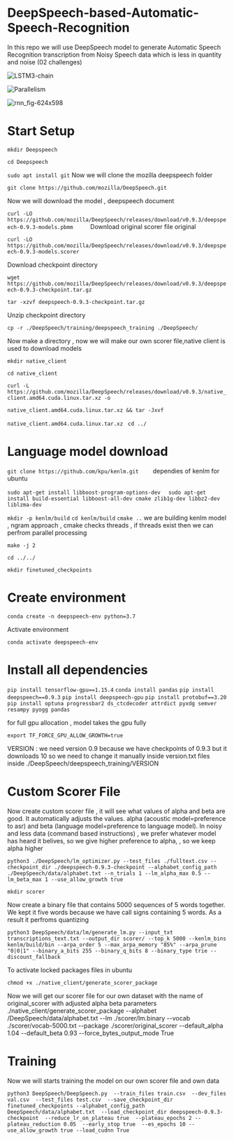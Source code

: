 # DeepSpeech-based-Automatic-Speech-Recognition
In this repo we will use DeepSpeech model to generate Automatic Speech Recognition transcription from Noisy Speech data  which is less in quantity and noise (02 challenges)


![LSTM3-chain](https://github.com/user-attachments/assets/4d00d2f1-3884-4366-b4d3-f37ee968d931)



![Parallelism](https://github.com/user-attachments/assets/3e8303fe-3d33-465e-8e2e-126450d1b197)


![rnn_fig-624x598](https://github.com/user-attachments/assets/9bc3c578-e530-4bbf-b854-78b8ce3e620e)



# Start Setup
`
mkdir Deepspeech
`

`
cd Deepspeech
`

`
sudo apt install git
`
Now we will clone the mozilla deepspeech folder

`
git clone https://github.com/mozilla/DeepSpeech.git
`

Now we will download the model , deepspeech document

`
curl -LO https://github.com/mozilla/DeepSpeech/releases/download/v0.9.3/deepspeech-0.9.3-models.pbmm     
`
Download original scorer file original 


`
curl -LO https://github.com/mozilla/DeepSpeech/releases/download/v0.9.3/deepspeech-0.9.3-models.scorer  
`

Download checkpoint directory

`
wget https://github.com/mozilla/DeepSpeech/releases/download/v0.9.3/deepspeech-0.9.3-checkpoint.tar.gz   
`

`
tar -xzvf deepspeech-0.9.3-checkpoint.tar.gz 
`

Unzip checkpoint directory

`
cp -r ./DeepSpeech/training/deepspeech_training ./DeepSpeech/ 
`

Now make a directory , now we will make our own scorer file,native client is used to download models


`mkdir native_client
`

`cd native_client
`

`
curl -L https://github.com/mozilla/DeepSpeech/releases/download/v0.9.3/native_client.amd64.cuda.linux.tar.xz -o
`

`
native_client.amd64.cuda.linux.tar.xz && tar -Jxvf 
`

`native_client.amd64.cuda.linux.tar.xz
`
`
cd ../
`
# Language model download

`git clone https://github.com/kpu/kenlm.git   
`
dependies of kenlm for ubuntu

`
sudo apt-get install libboost-program-options-dev  
`
`
sudo apt-get install build-essential libboost-all-dev cmake zlib1g-dev libbz2-dev liblzma-dev
`

`
mkdir -p kenlm/build
`
`
cd kenlm/build
`
`
cmake ..
`
we are building kenlm model , ngram approach , cmake checks threads , if threads exist then we can perfrom parallel processing

`
make -j 2  
`

`
cd ../../
`

`
mkdir finetuned_checkpoints
`

# Create environment

`
conda create -n deepspeech-env python=3.7
`

Activate environment

`
conda activate deepspeech-env
`

# Install all dependencies 

`pip install tensorflow-gpu==1.15.4`
`conda install pandas`
`pip install deepspeech==0.9.3`
`pip install deepspeech-gpu`
`pip install protobuf==3.20`
`pip install optuna progressbar2 ds_ctcdecoder attrdict pyxdg semver resampy pyogg pandas`


for full gpu allocation , model takes the gpu fully


`
export TF_FORCE_GPU_ALLOW_GROWTH=true  
`

VERSION   : we need version 0.9 because we have checkpoints of 0.9.3 but it downloads 10 so we need to change it manually  inside version.txt files inside ./DeepSpeech/deepspeech_training/VERSION 

# Custom Scorer File

Now create custom scorer file , it will see what values of alpha and beta are good. It automatically adjusts the values. alpha (acoustic model=preference to asr) and beta (language model=preference to language model). In noisy  and less data (command based instructions) , we prefer whatever model has heard it belives, so we give higher preference to alpha, , so we keep alpha higher

`
python3 ./DeepSpeech/lm_optimizer.py --test_files ./fulltext.csv --checkpoint_dir ./deepspeech-0.9.3-checkpoint --alphabet_config_path ./DeepSpeech/data/alphabet.txt --n_trials 1 --lm_alpha_max 0.5 --lm_beta_max 1 --use_allow_growth true 
`


`mkdir scorer
`


Now create a binary file that contains 5000 sequences of 5 words together. We kept it five words because we have call signs containing 5 words. As a result it  perfroms quantizing 


`python3 DeepSpeech/data/lm/generate_lm.py --input_txt transcriptions_text.txt --output_dir scorer/ --top_k 5000 --kenlm_bins kenlm/build/bin --arpa_order 5 --max_arpa_memory "85%" --arpa_prune "0|0|1" --binary_a_bits 255 --binary_q_bits 8 --binary_type trie --discount_fallback  
`

To activate locked packages  files in ubuntu

`
chmod +x ./native_client/generate_scorer_package `


Now we will get our scorer file for our own dataset with the name of original_scorer with adjusted alpha beta parameters
./native_client/generate_scorer_package  --alphabet /DeepSpeech/data/alphabet.txt   --lm ./scorer/lm.binary   --vocab ./scorer/vocab-5000.txt   --package ./scorer/original_scorer  --default_alpha 1.04   --default_beta 0.93 --force_bytes_output_mode True   

# Training
Now we will starts training the model on our own scorer file and own data

`python3 DeepSpeech/DeepSpeech.py  --train_files train.csv  --dev_files val.csv  --test_files test.csv  --save_checkpoint_dir finetuned_checkpoints --alphabet_config_path DeepSpeech/data/alphabet.txt  --load_checkpoint_dir deepspeech-0.9.3-checkpoint  --reduce_lr_on_plateau true  --plateau_epochs 2 --plateau_reduction 0.05  --early_stop true  --es_epochs 10 --use_allow_growth true --load_cudnn True 
`







